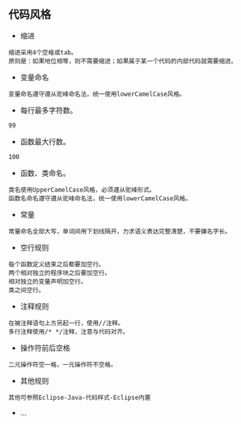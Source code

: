 ## 代码风格

- 缩进
```
缩进采用4个空格或tab。
原则是：如果地位相等，则不需要缩进；如果属于某一个代码的内部代码就需要缩进。
```
- 变量命名
```
变量命名遵守遵从驼峰命名法，统一使用lowerCamelCase风格。
```
- 每行最多字符数。
```
99
```
- 函数最大行数。
```
100
```
- 函数、类命名。
```
类名使用UpperCamelCase风格，必须遵从驼峰形式。
函数名命名遵守遵从驼峰命名法，统一使用lowerCamelCase风格。
```
- 常量
```
常量命名全部大写，单词间用下划线隔开，力求语义表达完整清楚，不要嫌名字长。
```
- 空行规则
```
每个函数定义结束之后都要加空行。
两个相对独立的程序块之后要加空行。
相对独立的变量声明加空行。
类之间空行。
```
- 注释规则
```
在被注释语句上方另起一行，使用//注释。
多行注释使用/* */注释，注意与代码对齐。
```
- 操作符前后空格
```
二元操作符空一格，一元操作符不空格。
```
- 其他规则
```
其他可参照Eclipse-Java-代码样式-Eclipse内置
```
- ...
